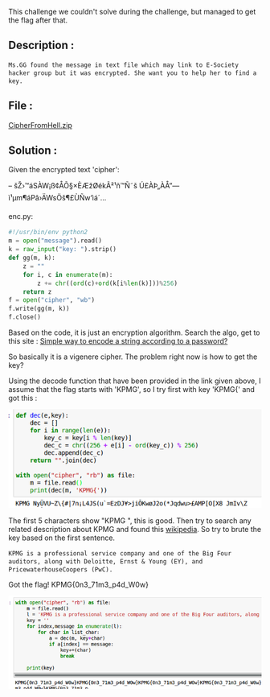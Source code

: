 This challenge we couldn't solve during the challenge, but managed to get the flag after that.

## Description :
```
Ms.GG found the message in text file which may link to E-Society hacker group but it was encrypted. She want you to help her to find a key.
```

## File :
[CipherFromHell.zip](CipherFromHell.zip)


## Solution :

Given the encrypted text 'cipher':

– šŽ›™áSÀW¡ß¢ÅÕ§×ÈÆžØékÃ²¹ñ™Ñ˜š Ú£ÀÞ­„ÀÅ”—ì¹µm¶áPâ›ÄWsÖš¶£ÙÑw‘ìá´...


enc.py:
```python
#!/usr/bin/env python2
m = open("message").read()
k = raw_input("key: ").strip()
def gg(m, k):
    z = ""
    for i, c in enumerate(m):
        z += chr((ord(c)+ord(k[i%len(k)]))%256)
    return z
f = open("cipher", "wb")
f.write(gg(m, k))
f.close()

```

Based on the code, it is just an encryption algorithm. Search the algo, get to this site : [Simple way to encode a string according to a password?](https://stackoverflow.com/a/16321853)

So basically it is a vigenere cipher. The problem right now is how to get the key?

Using the decode function that have been provided in the link given above, I assume that the flag starts with 'KPMG', so I try first with key 'KPMG{' and got this :

![no picture!](pic1.png)

The first 5 characters show "KPMG ", this is good. Then try to search any related description about KPMG and found this [wikipedia](https://en.wikipedia.org/wiki/KPMG). So try to brute the key based on the first sentence.

```
KPMG is a professional service company and one of the Big Four auditors, along with Deloitte, Ernst & Young (EY), and PricewaterhouseCoopers (PwC).
```

Got the flag! KPMG{0n3_71m3_p4d_W0w}

![No picture](pic2.png)

